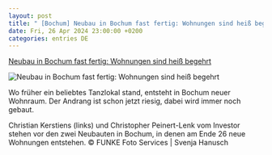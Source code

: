 ```yaml
---
layout: post
title: " [Bochum] Neubau in Bochum fast fertig: Wohnungen sind heiß begehrt"
date: Fri, 26 Apr 2024 23:00:00 +0200
categories: entries DE
---
```

[Neubau in Bochum fast fertig: Wohnungen sind heiß begehrt](https://www.waz.de/staedte/bochum/article242182180/Neubau-in-Bochum-fast-fertig-Wohnungen-sind-heiss-begehrt.html)

![Neubau in Bochum fast fertig: Wohnungen sind heiß begehrt](https://img.sparknews.funkemedien.de/242182178/242182178_1714057863_v16_9_1600.jpeg)

Wo früher ein beliebtes Tanzlokal stand, entsteht in Bochum neuer Wohnraum. Der Andrang ist schon jetzt riesig, dabei wird immer noch gebaut.

Christian Kerstiens (links) und Christopher Peinert-Lenk vom Investor stehen vor den zwei Neubauten in Bochum, in denen am Ende 26 neue Wohnungen entstehen. © FUNKE Foto Services | Svenja Hanusch


